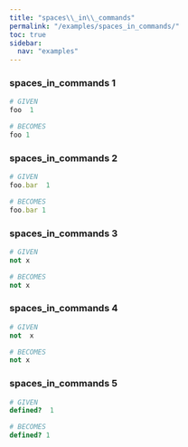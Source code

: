 ```yaml
---
title: "spaces\\_in\\_commands"
permalink: "/examples/spaces_in_commands/"
toc: true
sidebar:
  nav: "examples"
---
```


### spaces\_in\_commands 1
```ruby
# GIVEN
foo  1
```
```ruby
# BECOMES
foo 1
```
### spaces\_in\_commands 2
```ruby
# GIVEN
foo.bar  1
```
```ruby
# BECOMES
foo.bar 1
```
### spaces\_in\_commands 3
```ruby
# GIVEN
not x
```
```ruby
# BECOMES
not x
```
### spaces\_in\_commands 4
```ruby
# GIVEN
not  x
```
```ruby
# BECOMES
not x
```
### spaces\_in\_commands 5
```ruby
# GIVEN
defined?  1
```
```ruby
# BECOMES
defined? 1
```
